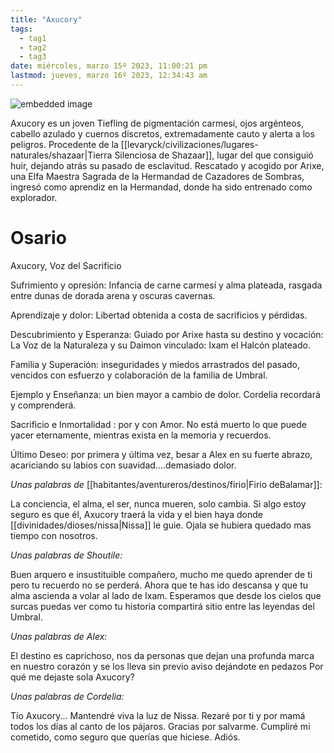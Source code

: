 ```yaml
---
title: "Axucory"
tags:
  - tag1
  - tag2
  - tag3
date: miércoles, marzo 15º 2023, 11:00:21 pm
lastmod: jueves, marzo 16º 2023, 12:34:43 am
---
```


![embedded image](https://assets.legendkeeper.com/7d9eaa94-60d6-44a5-8856-46540cfb561f.png "Attachment")

Axucory es un joven Tiefling de pigmentación carmesí, ojos argénteos, cabello azulado y cuernos discretos, extremadamente cauto y alerta a los peligros. Procedente de la [[levaryck/civilizaciones/lugares-naturales/shazaar|Tierra Silenciosa de Shazaar]], lugar del que consiguió huir, dejando atrás su pasado de esclavitud. Rescatado y acogido por Arixe, una Elfa Maestra Sagrada de la Hermandad de Cazadores de Sombras, ingresó como aprendiz en la Hermandad, donde ha sido entrenado como explorador.

# Osario

Axucory, Voz del Sacrificio

Sufrimiento y opresión: Infancia de carne carmesí y alma plateada, rasgada entre dunas de dorada arena y oscuras cavernas.

Aprendizaje y dolor: Libertad obtenida a costa de sacrificios y pérdidas.

Descubrimiento y Esperanza: Guiado por Arixe hasta su destino y vocación: La Voz de la Naturaleza y su Daimon vinculado: Ixam el Halcón plateado.

Familia y Superación: inseguridades y miedos arrastrados del pasado, vencidos con esfuerzo y colaboración de la familia de Umbral.

Ejemplo y Enseñanza: un bien mayor a cambio de dolor. Cordelia recordará y comprenderá.

Sacrificio e Inmortalidad : por y con Amor. No está muerto lo que puede yacer eternamente, mientras exista en la memoria y recuerdos.

Último Deseo: por primera y última vez, besar a Alex en su fuerte abrazo, acariciando su labios con suavidad....demasiado dolor.

_Unas palabras de_ [[habitantes/aventureros/destinos/firio|Firio deBalamar]]:

La conciencia, el alma, el ser, nunca mueren, solo cambia. Si algo estoy seguro es que él, Axucory traerá la vida y el bien haya donde [[divinidades/dioses/nissa|Nissa]] le guie. Ojala se hubiera quedado mas tiempo con nosotros.

_Unas palabras de Shoutile:_

Buen arquero e insustituible compañero, mucho me quedo aprender de ti pero tu recuerdo no se perderá. Ahora que te has ido descansa y que tu alma ascienda a volar al lado de Ixam. Esperamos que desde los cielos que surcas puedas ver como tu historia compartirá sitio entre las leyendas del Umbral.

_Unas palabras de Alex:_

El destino es caprichoso, nos da personas que dejan una profunda marca en nuestro corazón y se los lleva sin previo aviso dejándote en pedazos Por qué me dejaste sola Axucory?

_Unas palabras de Cordelia:_

Tío Axucory... Mantendré viva la luz de Nissa. Rezaré por ti y por mamá todos los días al canto de los pájaros. Gracias por salvarme. Cumpliré mi cometido, como seguro que querías que hiciese. Adiós.